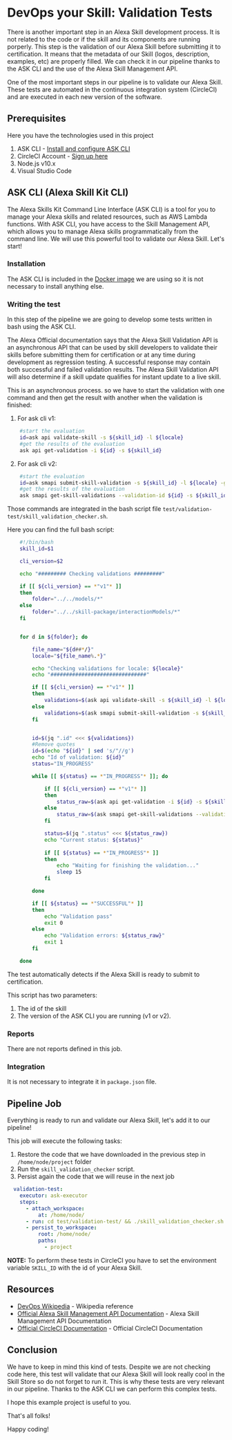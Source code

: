 # DevOps your Skill: Validation Tests

There is another important step in an Alexa Skill development process. It is not related to the code or if the skill and its components are running porperly.
This step is the validation of our Alexa Skill before submitting it to certification. It means that the metadata of our Skill (logos, description, examples, etc) are properly filled. We can check it in our pipeline thanks to the ASK CLI and the use of the Alexa Skill Management API.

One of the most important steps in our pipeline is to validate our Alexa Skill.
These tests are automated in the continuous integration system (CircleCI) and are executed in each new version of the software.

## Prerequisites

Here you have the technologies used in this project
1. ASK CLI - [Install and configure ASK CLI](https://developer.amazon.com/es-ES/docs/alexa/smapi/quick-start-alexa-skills-kit-command-line-interface.html)
2. CircleCI Account - [Sign up here](https://circleci.com/)
3. Node.js v10.x
4. Visual Studio Code

## ASK CLI (Alexa Skill Kit CLI)

The Alexa Skills Kit Command Line Interface (ASK CLI) is a tool for you to manage your Alexa skills and related resources, such as AWS Lambda functions.
With ASK CLI, you have access to the Skill Management API, which allows you to manage Alexa skills programmatically from the command line.
We will use this powerful tool to validate our Alexa Skill. Let's start!

### Installation

The ASK CLI is included in the [Docker image](https://hub.docker.com/repository/docker/xavidop/alexa-ask-aws-cli) we are using so it is not necessary to install anything else.

### Writing the test

In this step of the pipeline we are going to develop some tests written in bash using the ASK CLI.

The Alexa Official documentation says that the Alexa Skill Validation API is an asynchronous API that can be used by skill developers to validate their skills before submitting them for certification or at any time during development as regression testing. A successful response may contain both successful and failed validation results. The Alexa Skill Validation API will also determine if a skill update qualifies for instant update to a live skill.

This is an asynchronous process. so we have to start the validation with one command and then get the result with another when the validation is finished:

1. For ask cli v1:
```bash
    #start the evaluation
    id=ask api validate-skill -s ${skill_id} -l ${locale}
    #get the results of the evaluation
    ask api get-validation -i ${id} -s ${skill_id}
```

2. For ask cli v2:
```bash
    #start the evaluation
    id=ask smapi submit-skill-validation -s ${skill_id} -l ${locale} -g developmentx
    #get the results of the evaluation
    ask smapi get-skill-validations --validation-id ${id} -s ${skill_id} -g development
```

Those commands are integrated in the bash script file `test/validation-test/skill_validation_checker.sh`.

Here you can find the full bash script:

```bash
    #!/bin/bash
    skill_id=$1

    cli_version=$2

    echo "######### Checking validations #########"

    if [[ ${cli_version} == *"v1"* ]]
    then
        folder="../../models/*"
    else
        folder="../../skill-package/interactionModels/*"
    fi


    for d in ${folder}; do

        file_name="${d##*/}"
        locale="${file_name%.*}"

        echo "Checking validations for locale: ${locale}"
        echo "###############################"

        if [[ ${cli_version} == *"v1"* ]]
        then
            validations=$(ask api validate-skill -s ${skill_id} -l ${locale})
        else
            validations=$(ask smapi submit-skill-validation -s ${skill_id} -l ${locale} -g development)
        fi


        id=$(jq ".id" <<< ${validations})
        #Remove quotes
        id=$(echo "${id}" | sed 's/"//g')
        echo "Id of validation: ${id}"
        status="IN_PROGRESS"

        while [[ ${status} == *"IN_PROGRESS"* ]]; do

            if [[ ${cli_version} == *"v1"* ]]
            then
                status_raw=$(ask api get-validation -i ${id} -s ${skill_id})
            else
                status_raw=$(ask smapi get-skill-validations --validation-id ${id} -s ${skill_id} -g development)
            fi

            status=$(jq ".status" <<< ${status_raw})
            echo "Current status: ${status}"
            
            if [[ ${status} == *"IN_PROGRESS"* ]]
            then
                echo "Waiting for finishing the validation..."
                sleep 15
            fi

        done

        if [[ ${status} == *"SUCCESSFUL"* ]]
        then
            echo "Validation pass"
            exit 0
        else
            echo "Validation errors: ${status_raw}"
            exit 1
        fi

    done

```

The test automatically detects if the Alexa Skill is ready to submit to certification.

This script has two parameters:
1. The id of the skill
2. The version of the ASK CLI you are running (v1 or v2). 

### Reports

There are not reports defined in this job.

### Integration

It is not necessary to integrate it in `package.json` file.

## Pipeline Job

Everything is ready to run and validate our Alexa Skill, let's add it to our pipeline!

This job will execute the following tasks:
1. Restore the code that we have downloaded in the previous step in `/home/node/project` folder
2. Run the `skill_validation_checker` script.
3. Persist again the code that we will reuse in the next job

```yaml
  validation-test:
    executor: ask-executor
    steps:
      - attach_workspace:
          at: /home/node/
      - run: cd test/validation-test/ && ./skill_validation_checker.sh $SKILL_ID v1
      - persist_to_workspace:
          root: /home/node/
          paths:
            - project
```

**NOTE:** To perform these tests in CircleCI you have to set the environment variable `SKILL_ID` with the id of your Alexa Skill.


## Resources
* [DevOps Wikipedia](https://en.wikipedia.org/wiki/DevOps) - Wikipedia reference
* [Official Alexa Skill Management API Documentation](https://developer.amazon.com/es-ES/docs/alexa/smapi/skill-testing-operations.html) - Alexa Skill Management API Documentation
* [Official CircleCI Documentation](https://circleci.com/docs/) - Official CircleCI Documentation

## Conclusion 

We have to keep in mind this kind of tests. Despite we are not checking code here, this test will validate that our Alexa Skill will look really cool in the Skill Store so do not forget to run it. This is why these tests are very relevant in our pipeline.
Thanks to the ASK CLI we can perform this complex tests.

I hope this example project is useful to you.

That's all folks!

Happy coding!
